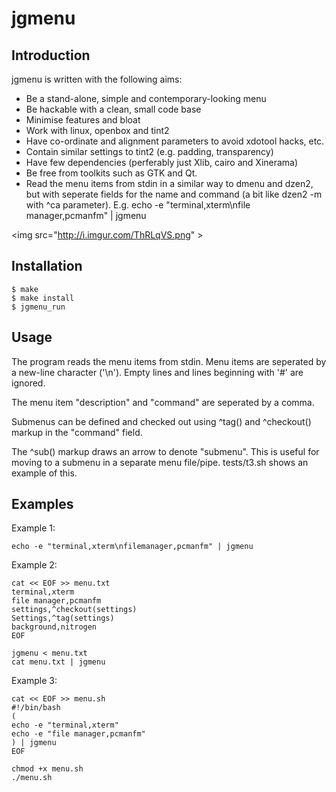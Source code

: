 jgmenu
======

Introduction
------------
jgmenu is written with the following aims:
  - Be a stand-alone, simple and contemporary-looking menu
  - Be hackable with a clean, small code base
  - Minimise features and bloat
  - Work with linux, openbox and tint2
  - Have co-ordinate and alignment parameters to avoid xdotool hacks, etc.
  - Contain similar settings to tint2 (e.g. padding, transparency)
  - Have few dependencies (perferably just Xlib, cairo and Xinerama)
  - Be free from toolkits such as GTK and Qt.
  - Read the menu items from stdin in a similar way to dmenu and dzen2, but
    with seperate fields for the name and command
    (a bit like dzen2 -m with ^ca parameter).
    E.g. echo -e "terminal,xterm\nfile manager,pcmanfm" | jgmenu

<img src="http://i.imgur.com/ThRLqVS.png" \>

Installation
------------
```
$ make
$ make install
$ jgmenu_run
```

Usage
-----
The program reads the menu items from stdin.  Menu items are seperated by a
new-line character ('\n').  Empty lines and lines beginning with '#' are
ignored.

The menu item "description" and "command" are seperated by a comma.

Submenus can be defined and checked out using ^tag() and ^checkout()
markup in the "command" field.

The ^sub() markup draws an arrow to denote "submenu". This is useful for
moving to a submenu in a separate menu file/pipe.
tests/t3.sh shows an example of this.

Examples
--------
Example 1:
```
echo -e "terminal,xterm\nfilemanager,pcmanfm" | jgmenu
```

Example 2:
```
cat << EOF >> menu.txt
terminal,xterm
file manager,pcmanfm
settings,^checkout(settings)
Settings,^tag(settings)
background,nitrogen
EOF

jgmenu < menu.txt
cat menu.txt | jgmenu
```

Example 3:
```
cat << EOF >> menu.sh
#!/bin/bash
(
echo -e "terminal,xterm"
echo -e "file manager,pcmanfm"
) | jgmenu
EOF

chmod +x menu.sh
./menu.sh
```
